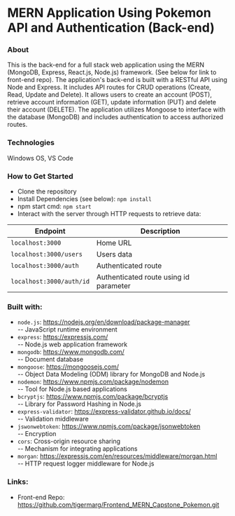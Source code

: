 # MERN Application Using Pokemon API and Authentication (Back-end)

### About
This is the back-end for a full stack web application using the MERN (MongoDB, Express, React.js, Node.js) framework. (See below for link to front-end repo). The application's back-end is built with a RESTful API using Node and Express. It includes API routes for CRUD operations (Create, Read, Update and Delete). It allows users to create an account (POST), retrieve account information (GET), update information (PUT) and delete their account (DELETE). The application utilizes Mongoose to interface with the database (MongoDB) and includes authentication to access authorized routes.

### Technologies
Windows OS, VS Code

### How to Get Started
* Clone the repository
* Install Dependencies (see below): `npm install`
* npm start cmd: `npm start`
* Interact with the server through HTTP requests to retrieve data:

| Endpoint | Description |
| --- | --- 
| `localhost:3000` | Home URL |
| `localhost:3000/users` | Users data |
| `localhost:3000/auth` | Authenticated route |
| `localhost:3000/auth/id` | Authenticated route using id parameter |

### Built with:
* `node.js`: https://nodejs.org/en/download/package-manager
<br>-- JavaScript runtime environment
* `express`: https://expressjs.com/
<br>-- Node.js web application framework
* `mongodb`: https://www.mongodb.com/
<br>-- Document database
* `mongoose`: https://mongoosejs.com/
<br>-- Object Data Modeling (ODM) library for MongoDB and Node.js
* `nodemon`: https://www.npmjs.com/package/nodemon
<br>-- Tool for Node.js based applications
* `bcryptjs`: https://www.npmjs.com/package/bcryptjs
<br>-- Library for Password Hashing in Node.js
* `express-validator`: https://express-validator.github.io/docs/
<br>-- Validation middleware
* `jswonwebtoken`: https://www.npmjs.com/package/jsonwebtoken
<br>-- Encryption
* `cors`: Cross-origin resource sharing
<br>-- Mechanism for integrating applications
* `morgan`: https://expressjs.com/en/resources/middleware/morgan.html
<br>-- HTTP request logger middleware for Node.js

### Links:
* Front-end Repo:
<br> https://github.com/tigermarg/Frontend_MERN_Capstone_Pokemon.git
